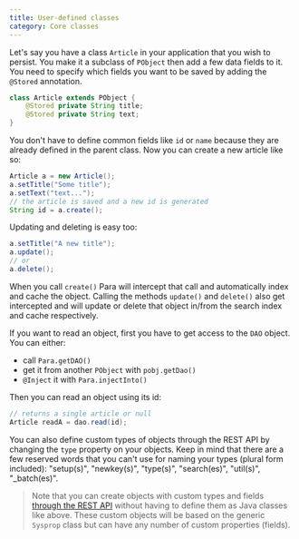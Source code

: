 ```yaml
---
title: User-defined classes
category: Core classes
---
```


Let's say you have a class `Article` in your application that you wish to persist. You make it a subclass of `PObject`
then add a few data fields to it. You need to specify which fields you want to be saved by adding the `@Stored` annotation.

```java
class Article extends PObject {
	@Stored private String title;
	@Stored private String text;
}
```

You don't have to define common fields like `id` or `name` because they are already defined in the parent class.
Now you can create a new article like so:

```java
Article a = new Article();
a.setTitle("Some title");
a.setText("text...");
// the article is saved and a new id is generated
String id = a.create();
```

Updating and deleting is easy too:

```java
a.setTitle("A new title");
a.update();
// or
a.delete();
```

When you call `create()` Para will intercept that call and automatically index and cache the object. Calling the methods
`update()` and `delete()` also get intercepted and will update or delete that object in/from the search index and
cache respectively.

If you want to read an object, first you have to get access to the `DAO` object. You can either:
- call `Para.getDAO()`
- get it from another `PObject` with `pobj.getDao()`
- `@Inject` it with `Para.injectInto()`

Then you can read an object using its id:

```java
// returns a single article or null
Article readA = dao.read(id);
```

You can also define custom types of objects through the REST API by changing the `type` property on your objects.
Keep in mind that there are a few reserved words that you can't use for naming your types (plural form included):
"setup(s)", "newkey(s)", "type(s)", "search(es)", "util(s)", "_batch(es)".

> Note that you can create objects with custom types and fields [through the REST API](#036-api-create) without having
> to define them as Java classes like above. These custom objects will be based on the generic `Sysprop` class but
> can have any number of custom properties (fields).